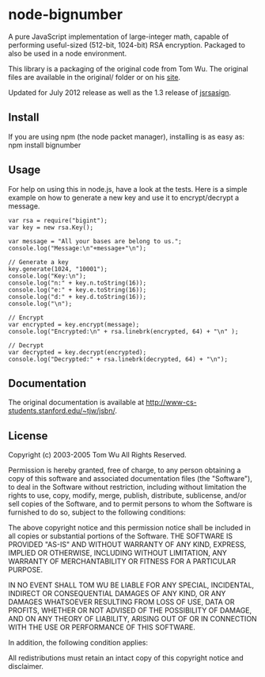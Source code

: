 node-bignumber
===============

A pure JavaScript implementation of large-integer math, capable of performing useful-sized (512-bit, 1024-bit) 
RSA encryption. Packaged to also be used in a node environment. 

This library is a packaging of the original code from Tom Wu. The original files are available in the
original/ folder or on his [site](http://www-cs-students.stanford.edu/~tjw/jsbn/).

Updated for July 2012 release as well as the 1.3 release of [jsrsasign](https://github.com/kjur/jsrsasign).

Install
-------

If you are using npm (the node packet manager), installing is as easy as:
    npm install bignumber

Usage
-----

For help on using this in node.js, have a look at the tests. Here is a simple example on
how to generate a new key and use it to encrypt/decrypt a message.

    var rsa = require("bigint");
    var key = new rsa.Key();

    var message = "All your bases are belong to us.";
    console.log("Message:\n"+message+"\n");

    // Generate a key
    key.generate(1024, "10001");
    console.log("Key:\n");
    console.log("n:" + key.n.toString(16));
    console.log("e:" + key.e.toString(16));
    console.log("d:" + key.d.toString(16));
    console.log("\n");

    // Encrypt
    var encrypted = key.encrypt(message);
    console.log("Encrypted:\n" + rsa.linebrk(encrypted, 64) + "\n" );

    // Decrypt
    var decrypted = key.decrypt(encrypted);
    console.log("Decrypted:" + rsa.linebrk(decrypted, 64) + "\n");

Documentation
-------------

The original documentation is available at <http://www-cs-students.stanford.edu/~tjw/jsbn/>.


License
-------

Copyright (c) 2003-2005  Tom Wu
All Rights Reserved.

Permission is hereby granted, free of charge, to any person obtaining
a copy of this software and associated documentation files (the
"Software"), to deal in the Software without restriction, including
without limitation the rights to use, copy, modify, merge, publish,
distribute, sublicense, and/or sell copies of the Software, and to
permit persons to whom the Software is furnished to do so, subject to
the following conditions:

The above copyright notice and this permission notice shall be
included in all copies or substantial portions of the Software.
THE SOFTWARE IS PROVIDED "AS-IS" AND WITHOUT WARRANTY OF ANY KIND, 
EXPRESS, IMPLIED OR OTHERWISE, INCLUDING WITHOUT LIMITATION, ANY 
WARRANTY OF MERCHANTABILITY OR FITNESS FOR A PARTICULAR PURPOSE.  

IN NO EVENT SHALL TOM WU BE LIABLE FOR ANY SPECIAL, INCIDENTAL,
INDIRECT OR CONSEQUENTIAL DAMAGES OF ANY KIND, OR ANY DAMAGES WHATSOEVER
RESULTING FROM LOSS OF USE, DATA OR PROFITS, WHETHER OR NOT ADVISED OF
THE POSSIBILITY OF DAMAGE, AND ON ANY THEORY OF LIABILITY, ARISING OUT
OF OR IN CONNECTION WITH THE USE OR PERFORMANCE OF THIS SOFTWARE.

In addition, the following condition applies:

All redistributions must retain an intact copy of this copyright notice
and disclaimer.
